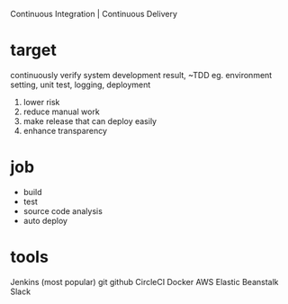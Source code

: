 Continuous Integration | Continuous Delivery

# target
continuously verify system development result, ~TDD
eg. environment setting, unit test, logging, deployment

1. lower risk
2. reduce manual work
3. make release that can deploy easily
4. enhance transparency

# job
- build
- test
- source code analysis
- auto deploy

# tools
Jenkins (most popular)
git
github
CircleCI
Docker
AWS Elastic Beanstalk
Slack


















